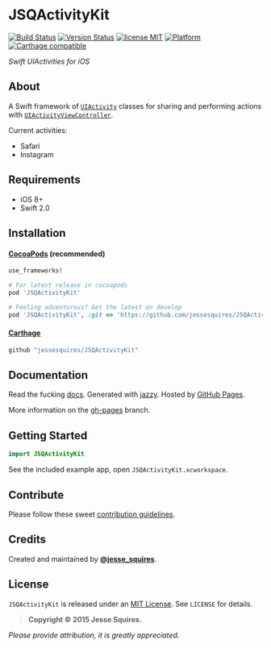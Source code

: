 # JSQActivityKit

[![Build Status](https://secure.travis-ci.org/jessesquires/JSQActivityKit.svg)](http://travis-ci.org/jessesquires/JSQActivityKit) [![Version Status](https://img.shields.io/cocoapods/v/JSQActivityKit.svg)][podLink] [![license MIT](https://img.shields.io/cocoapods/l/JSQActivityKit.svg)][mitLink]  [![Platform](https://img.shields.io/cocoapods/p/JSQActivityKit.svg)][docsLink] [![Carthage compatible](https://img.shields.io/badge/Carthage-compatible-4BC51D.svg?style=flat)](https://github.com/Carthage/Carthage)

*Swift UIActivities for iOS*

## About

A Swift framework of [`UIActivity`](https://developer.apple.com/library/ios/documentation/UIKit/Reference/UIActivity_Class/index.html) classes for sharing and performing actions with [`UIActivityViewController`](http://nshipster.com/uiactivityviewcontroller/).

Current activities:

* Safari
* Instagram

## Requirements

* iOS 8+
* Swift 2.0

## Installation

#### [CocoaPods](http://cocoapods.org) (recommended)

````ruby
use_frameworks!

# For latest release in cocoapods
pod 'JSQActivityKit'

# Feeling adventurous? Get the latest on develop
pod 'JSQActivityKit', :git => 'https://github.com/jessesquires/JSQActivityKit.git', :branch => 'develop'
````

#### [Carthage](https://github.com/Carthage/Carthage)

````bash
github "jessesquires/JSQActivityKit"
````

## Documentation

Read the fucking [docs][docsLink]. Generated with [jazzy](https://github.com/realm/jazzy). Hosted by [GitHub Pages](https://pages.github.com).

More information on the [gh-pages](https://github.com/jessesquires/JSQActivityKit/tree/gh-pages) branch.

## Getting Started

````swift
import JSQActivityKit
````

See the included example app, open `JSQActivityKit.xcworkspace`.

## Contribute

Please follow these sweet [contribution guidelines](https://github.com/jessesquires/HowToContribute).

## Credits

Created and maintained by [**@jesse_squires**](https://twitter.com/jesse_squires).

## License

`JSQActivityKit` is released under an [MIT License][mitLink]. See `LICENSE` for details.

>**Copyright &copy; 2015 Jesse Squires.**

*Please provide attribution, it is greatly appreciated.*

[docsLink]:http://www.jessesquires.com/JSQActivityKit
[podLink]:https://cocoapods.org/pods/JSQActivityKit
[mitLink]:http://opensource.org/licenses/MIT
